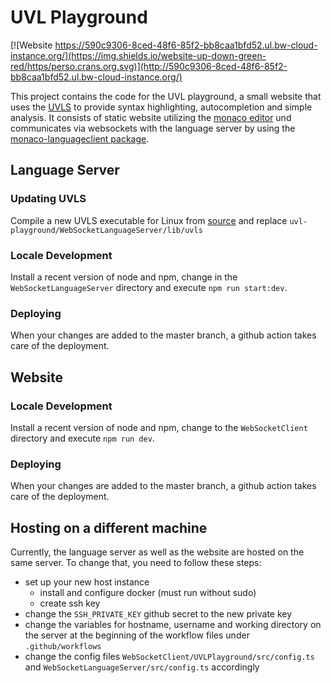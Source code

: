 # UVL Playground

[![Website https://590c9306-8ced-48f6-85f2-bb8caa1bfd52.ul.bw-cloud-instance.org/](https://img.shields.io/website-up-down-green-red/https/perso.crans.org.svg)](http://590c9306-8ced-48f6-85f2-bb8caa1bfd52.ul.bw-cloud-instance.org/)

This project contains the code for the UVL playground, a small website that uses the [UVLS](https://github.com/Universal-Variability-Language/uvl-lsp) to provide syntax highlighting, autocompletion and simple analysis. It consists of static website utilizing the [monaco editor](https://github.com/microsoft/monaco-editor) und communicates via websockets with the language server by using the [monaco-languageclient package](https://github.com/TypeFox/monaco-languageclient).

## Language Server

### Updating UVLS

Compile a new UVLS executable for Linux from [source](https://github.com/Universal-Variability-Language/uvl-lsp) and replace `uvl-playground/WebSocketLanguageServer/lib/uvls`

### Locale Development

Install a recent version of node and npm, change in the `WebSocketLanguageServer` directory and execute `npm run start:dev`.

### Deploying

When your changes are added to the master branch, a github action takes care of the deployment.

## Website

### Locale Development

Install a recent version of node and npm, change to the `WebSocketClient` directory and execute `npm run dev`.

### Deploying

When your changes are added to the master branch, a github action takes care of the deployment.

## Hosting on a different machine

Currently, the language server as well as the website are hosted on the same server. To change that, you need to follow these steps:

- set up your new host instance
  - install and configure docker (must run without sudo)
  - create ssh key
- change the `SSH_PRIVATE_KEY` github secret to the new private key
- change the variables for hostname, username and working directory on the server at the beginning of the workflow files under `.github/workflows`
- change the config files `WebSocketClient/UVLPlayground/src/config.ts` and `WebSocketLanguageServer/src/config.ts` accordingly
